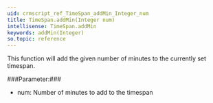 ```yaml
---
uid: crmscript_ref_TimeSpan_addMin_Integer_num
title: TimeSpan.addMin(Integer num)
intellisense: TimeSpan.addMin
keywords: addMin(Integer)
so.topic: reference
---
```



This function will add the given number of minutes to the currently set timespan.




###Parameter:###


 - num: Number of minutes to add to the timespan


